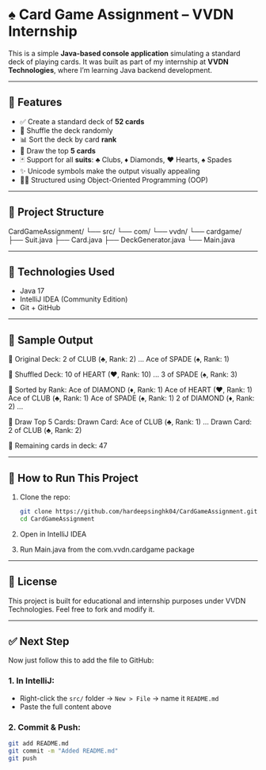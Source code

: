 # ♠️ Card Game Assignment – VVDN Internship

This is a simple **Java-based console application** simulating a standard deck of playing cards. It was built as part of my internship at **VVDN Technologies**, where I’m learning Java backend development.

---

## 🧩 Features

- ✅ Create a standard deck of **52 cards**
- 🔀 Shuffle the deck randomly
- 📊 Sort the deck by card **rank**
- 🎯 Draw the top **5 cards**
- 🃏 Support for all **suits**: ♣️ Clubs, ♦️ Diamonds, ♥️ Hearts, ♠️ Spades
- ✨ Unicode symbols make the output visually appealing
- 👨‍💻 Structured using Object-Oriented Programming (OOP)

---

## 📂 Project Structure

CardGameAssignment/
└── src/
└── com/
└── vvdn/
└── cardgame/
├── Suit.java
├── Card.java
├── DeckGenerator.java
└── Main.java

---

## 🧠 Technologies Used

- Java 17
- IntelliJ IDEA (Community Edition)
- Git + GitHub

---

## 📸 Sample Output

🔸 Original Deck:
2 of CLUB (♣, Rank: 2)
...
Ace of SPADE (♠, Rank: 1)

🔸 Shuffled Deck:
10 of HEART (♥, Rank: 10)
...
3 of SPADE (♠, Rank: 3)

🔸 Sorted by Rank:
Ace of DIAMOND (♦, Rank: 1)
Ace of HEART (♥, Rank: 1)
Ace of CLUB (♣, Rank: 1)
Ace of SPADE (♠, Rank: 1)
2 of DIAMOND (♦, Rank: 2)
...

🔸 Draw Top 5 Cards:
Drawn Card: Ace of CLUB (♣, Rank: 1)
...
Drawn Card: 2 of CLUB (♣, Rank: 2)

🔸 Remaining cards in deck: 47


---

## 🚀 How to Run This Project

1. Clone the repo:
   ```bash
   git clone https://github.com/hardeepsinghk04/CardGameAssignment.git
   cd CardGameAssignment

2. Open in IntelliJ IDEA

3. Run Main.java from the com.vvdn.cardgame package

---

## 📌 License

This project is built for educational and internship purposes under VVDN Technologies. Feel free to fork and modify it.


---

## ✅ Next Step

Now just follow this to add the file to GitHub:

### 1. In IntelliJ:
- Right-click the `src/` folder → `New > File` → name it `README.md`
- Paste the full content above

### 2. Commit & Push:
```bash
git add README.md
git commit -m "Added README.md"
git push
